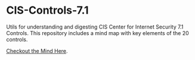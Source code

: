 # CIS-Controls-7.1
Utils for understanding and digesting CIS Center for Internet Security 7.1 Controls. This repository includes a mind map with key elements of the 20 controls.

[Checkout the Mind Here](https://github.com/michaelhidalgo/CIS-Controls-7.1/blob/master/mind-maps/CIS%20Controls%207.1.pdf).

